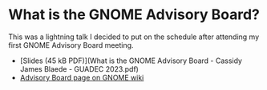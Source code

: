 # What is the GNOME Advisory Board?

This was a lightning talk I decided to put on the schedule after attending my first GNOME Advisory Board meeting.

- [Slides (45 kB PDF)](What is the GNOME Advisory Board - Cassidy James Blaede - GUADEC 2023.pdf)
- [Advisory Board page on GNOME wiki](https://wiki.gnome.org/AdvisoryBoard)
